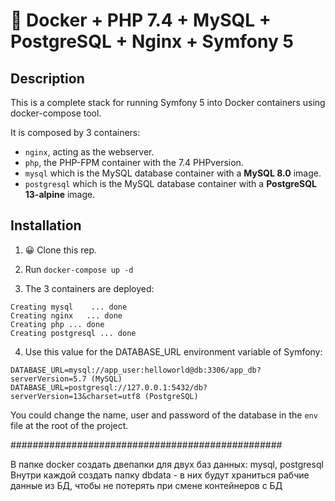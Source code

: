 # 🐳 Docker + PHP 7.4 + MySQL + PostgreSQL + Nginx + Symfony 5

## Description

This is a complete stack for running Symfony 5 into Docker containers using docker-compose tool.

It is composed by 3 containers:

- `nginx`, acting as the webserver.
- `php`, the PHP-FPM container with the 7.4 PHPversion.
- `mysql` which is the MySQL database container with a **MySQL 8.0** image.
- `postgresql` which is the MySQL database container with a **PostgreSQL 13-alpine** image.

## Installation

1. 😀 Clone this rep.

2. Run `docker-compose up -d`

3. The 3 containers are deployed: 

```
Creating mysql    ... done
Creating nginx   ... done
Creating php ... done
Creating postgresql ... done
```

4. Use this value for the DATABASE_URL environment variable of Symfony:

```
DATABASE_URL=mysql://app_user:helloworld@db:3306/app_db?serverVersion=5.7 (MySQL)
DATABASE_URL=postgresql://127.0.0.1:5432/db?serverVersion=13&charset=utf8 (PostgreSQL)
```

You could change the name, user and password of the database in the `env` file at the root of the project.

#################################################

В папке docker создать двепапки для двух баз данных: mysql, postgresql
Внутри каждой создать папку dbdata - в них будут храниться рабчие данные из БД, чтобы не потерять при смене контейнеров с БД